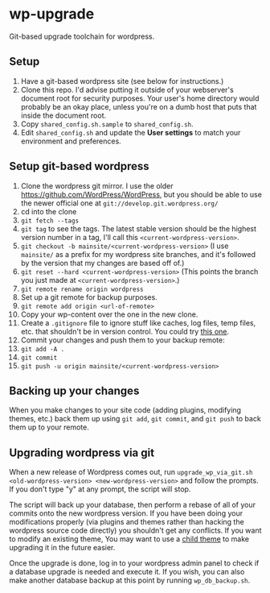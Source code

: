 # wp-upgrade
Git-based upgrade toolchain for wordpress.

## Setup
 1. Have a git-based wordpress site (see below for instructions.)
 1. Clone this repo. I'd advise putting it outside of your webserver's document root for security purposes. Your user's home directory would probably be an okay place, unless you're on a dumb host that puts that inside the document root.
 1. Copy `shared_config.sh.sample` to `shared_config.sh`.
 1. Edit `shared_config.sh` and update the **User settings** to match your environment and preferences.

## Setup git-based wordpress
 1. Clone the wordpress git mirror. I use the older https://github.com/WordPress/WordPress, but you should be able to use the newer official one at `git://develop.git.wordpress.org/`
 1. cd into the clone
 1. `git fetch --tags`
 1. `git tag` to see the tags. The latest stable version should be the highest version number in a tag, I'll call this `<current-wordpress-version>`.
 1. `git checkout -b mainsite/<current-wordpress-version>` (I use `mainsite/` as a prefix for my wordpress site branches, and it's followed by the version that my changes are based off of.)
 1. `git reset --hard <current-wordpress-version>` (This points the branch you just made at `<current-wordpress-version>`.)
 1. `git remote rename origin wordpress`
 1. Set up a git remote for backup purposes.
 1. `git remote add origin <url-of-remote>`
 1. Copy your wp-content over the one in the new clone.
 1. Create a `.gitignore` file to ignore stuff like caches, log files, temp files, etc. that shouldn't be in version control. You could try [this one](https://github.com/github/gitignore/blob/master/WordPress.gitignore).
 1. Commit your changes and push them to your backup remote:
   1. `git add -A .`
   1. `git commit`
   1. `git push -u origin mainsite/<current-wordpress-version>`

## Backing up your changes
When you make changes to your site code (adding plugins, modifying themes, etc.) back them up using `git add`, `git commit`, and `git push` to back them up to your remote.

## Upgrading wordpress via git
When a new release of Wordpress comes out, run `upgrade_wp_via_git.sh <old-wordpress-version> <new-wordpress-version>` and follow the prompts. If you don't type "y" at any prompt, the script will stop.

The script will back up your database, then perform a rebase of all of your commits onto the new wordpress version. If you have been doing your modifications properly (via plugins and themes rather than hacking the wordpress source code directly) you shouldn't get any conflicts. If you want to modify an existing theme, You may want to use a [child theme](http://codex.wordpress.org/Child_Themes) to make upgrading it in the future easier.

Once the upgrade is done, log in to your wordpress admin panel to check if a database upgrade is needed and execute it.
If you wish, you can also make another database backup at this point by running `wp_db_backup.sh`.
